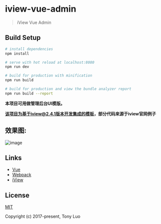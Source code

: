 # iview-vue-admin

> iView Vue Admin

## Build Setup

``` bash
# install dependencies
npm install

# serve with hot reload at localhost:8080
npm run dev

# build for production with minification
npm run build

# build for production and view the bundle analyzer report
npm run build --report
```


**本项目可用做管理后台UI模版。**


**该项目为基于iview@2.4.1版本开发集成的模板，部分代码来源于iview官网例子**

## 效果图:
![image](https://github.com/TonyLuo/iview-vue-admin/blob/master/gifs/iadmin.gif)

## Links

- [Vue](https://github.com/vuejs/vue)
- [Webpack](https://github.com/webpack/webpack)
- [iView](https://github.com/iview/)

## License
[MIT](http://opensource.org/licenses/MIT)

Copyright (c) 2017-present, Tony Luo
